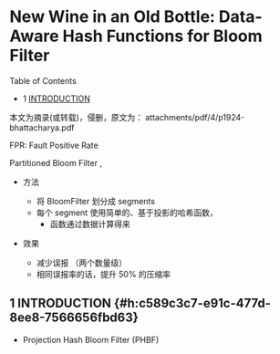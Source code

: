 # New Wine in an Old Bottle: Data-Aware Hash Functions for Bloom Filter


<div class="ox-hugo-toc toc has-section-numbers">

<div class="heading">Table of Contents</div>

- <span class="section-num">1</span> [INTRODUCTION](#h:c589c3c7-e91c-477d-8ee8-7566656fbd63)

</div>
<!--endtoc-->


本文为摘录(或转载)，侵删，原文为： attachments/pdf/4/p1924-bhattacharya.pdf

FPR: Fault Positive Rate

Partitioned Bloom Filter ,

-   方法
    -   将 BloomFilter 划分成 segments
    -   每个 segment 使用简单的、基于投影的哈希函数，
        -   函数通过数据计算得来

-   效果
    -   减少误报 （两个数量级）
    -   相同误报率的话，提升 50% 的压缩率


## <span class="section-num">1</span> INTRODUCTION {#h:c589c3c7-e91c-477d-8ee8-7566656fbd63}

-   Projection Hash Bloom Filter (PHBF)

